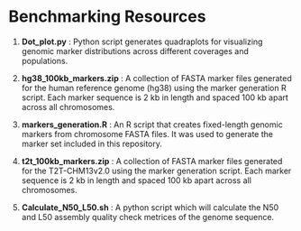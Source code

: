 # **Benchmarking Resources**
1. **Dot_plot.py** : Python script generates quadraplots for visualizing genomic marker distributions across different coverages and populations.

2. **hg38_100kb_markers.zip** :
A collection of FASTA marker files generated for the human reference genome (hg38) using the marker generation R script.
Each marker sequence is 2 kb in length and spaced 100 kb apart across all chromosomes.

3. **markers_generation.R** :
An R script that creates fixed-length genomic markers from chromosome FASTA files.
It was used to generate the marker set included in this repository.

4. **t2t_100kb_markers.zip** :
A collection of FASTA marker files generated for the T2T-CHM13v2.0 using the marker generation script.
Each marker sequence is 2 kb in length and spaced 100 kb apart across all chromosomes.

5. **Calculate_N50_L50.sh** :
A python script which will calculate the N50 and L50 assembly quality check metrices of the genome sequence.
